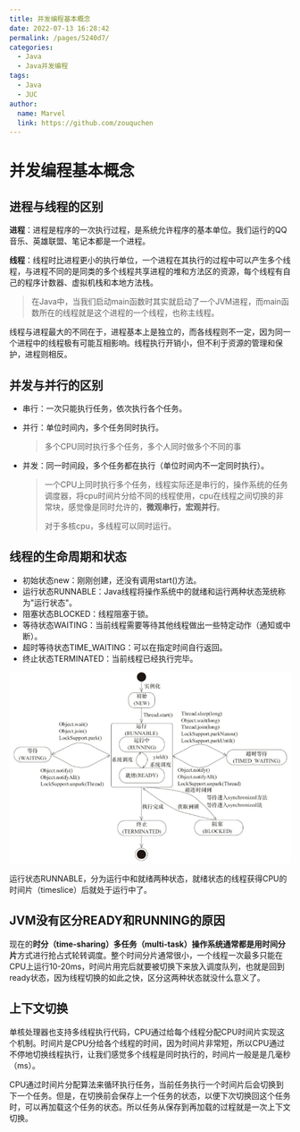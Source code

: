 ```yaml
---
title: 并发编程基本概念
date: 2022-07-13 16:28:42
permalink: /pages/5240d7/
categories:
  - Java
  - Java并发编程
tags:
  - Java
  - JUC
author: 
  name: Marvel
  link: https://github.com/zouquchen
---
```

# 并发编程基本概念

## 进程与线程的区别

**进程**：进程是程序的一次执行过程，是系统允许程序的基本单位。我们运行的QQ音乐、英雄联盟、笔记本都是一个进程。

**线程**：线程时比进程更小的执行单位，一个进程在其执行的过程中可以产生多个线程，与进程不同的是同类的多个线程共享进程的堆和方法区的资源，每个线程有自己的程序计数器、虚拟机栈和本地方法栈。

> 在Java中，当我们启动main函数时其实就启动了一个JVM进程，而main函数所在的线程就是这个进程的一个线程，也称主线程。

线程与进程最大的不同在于，进程基本上是独立的，而各线程则不一定，因为同一个进程中的线程极有可能互相影响。线程执行开销小，但不利于资源的管理和保护，进程则相反。

## 并发与并行的区别

- 串行：一次只能执行任务，依次执行各个任务。

- 并行：单位时间内，多个任务同时执行。

  > 多个CPU同时执行多个任务，多个人同时做多个不同的事

- 并发：同一时间段，多个任务都在执行（单位时间内不一定同时执行）。

  > 一个CPU上同时执行多个任务，线程实际还是串行的，操作系统的任务调度器，将cpu时间片分给不同的线程使用，cpu在线程之间切换的非常块，感觉像是同时允许的，**微观串行，宏观并行**。
  >
  > 对于多核cpu，多线程可以同时运行。

## 线程的生命周期和状态

- 初始状态new：刚刚创建，还没有调用start()方法。
- 运行状态RUNNABLE：Java线程将操作系统中的就绪和运行两种状态笼统称为"运行状态"。
- 阻塞状态BLOCKED：线程阻塞于锁。
- 等待状态WAITING：当前线程需要等待其他线程做出一些特定动作（通知或中断）。
- 超时等待状态TIME_WAITING：可以在指定时间自行返回。
- 终止状态TERMINATED：当前线程已经执行完毕。

![Java 线程状态变迁 ](https://raw.githubusercontent.com/zouquchen/Images/main/imgs/Java%2B%E7%BA%BF%E7%A8%8B%E7%8A%B6%E6%80%81%E5%8F%98%E8%BF%81.png)

运行状态RUNNABLE，分为运行中和就绪两种状态，就绪状态的线程获得CPU的时间片（timeslice）后就处于运行中了。

## JVM没有区分READY和RUNNING的原因

现在的**时分（time-sharing）多任务（multi-task）**操作系统通常都是用**时间分片**方式进行抢占式轮转调度。整个时间分片通常很小，一个线程一次最多只能在CPU上运行10-20ms，时间片用完后就要被切换下来放入调度队列，也就是回到ready状态，因为线程切换的如此之快，区分这两种状态就没什么意义了。

## 上下文切换

单核处理器也支持多线程执行代码，CPU通过给每个线程分配CPU时间片实现这个机制。时间片是CPU分给各个线程的时间，因为时间片非常短，所以CPU通过不停地切换线程执行，让我们感觉多个线程是同时执行的，时间片一般是是几毫秒（ms）。

CPU通过时间片分配算法来循环执行任务，当前任务执行一个时间片后会切换到下一个任务。但是，在切换前会保存上一个任务的状态，以便下次切换回这个任务时，可以再加载这个任务的状态。所以任务从保存到再加载的过程就是一次上下文切换。 